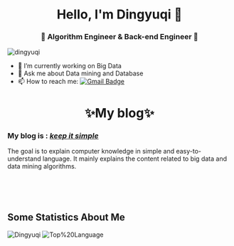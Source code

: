 <h1 align="center"> Hello, I'm Dingyuqi 👋 </h1>
<h3 align="center">🚀 Algorithm Engineer & Back-end Engineer 🚀</h3>

<p align="left"> <img src="https://komarev.com/ghpvc/?username=dingyuqi" alt="dingyuqi" /> </p>

- 🔭 I’m currently working on Big Data
- 💬 Ask me about Data mining and Database
- 📫 How to reach me:   [![Gmail Badge](https://img.shields.io/badge/-Gmail-c14438?style=flat-square&logo=Gmail&logoColor=white&link=mailto:shuklaraghav321.com)](mailto:dingyq2023@gmail.com)
<h1 align="center">
✨My blog✨
</h1>

### My blog is : [***keep it simple***](https://dingyuqi.com)

The goal is to explain computer knowledge in simple and easy-to-understand language. It mainly explains the content related to big data and data mining algorithms.


</br></br></br>
## Some Statistics About Me
<div align='left'>
    <picture>
        <source media="(prefers-color-scheme: dark)" srcset="https://github-readme-stats.vercel.app/api?username=dingyuqi&show_icons=true&count_private=true&include_all_commits=true&custom_title=Dingyuqi's%20Stats&hide_border=true&theme=github_dark">
        <img src='https://github-readme-stats.vercel.app/api?username=dingyuqi&show_icons=true&count_private=true&include_all_commits=true&custom_title=Dingyuqi's%20Stats&hide_border=true' alt='Dingyuqi's%20Stats'>
    </picture>
    <picture>
        <source media="(prefers-color-scheme: dark)" srcset="https://github-readme-stats.vercel.app/api/top-langs/?username=dingyuqi&custom_title=Top%20Language&langs_count=3&hide_border=true&layout=compact&theme=github_dark">
        <img src='https://github-readme-stats.vercel.app/api/top-langs/?username=dingyuqi&custom_title=Top%20Language&langs_count=3&hide_border=true&layout=compact' alt='Top%20Language'>
    </picture>
</div>
